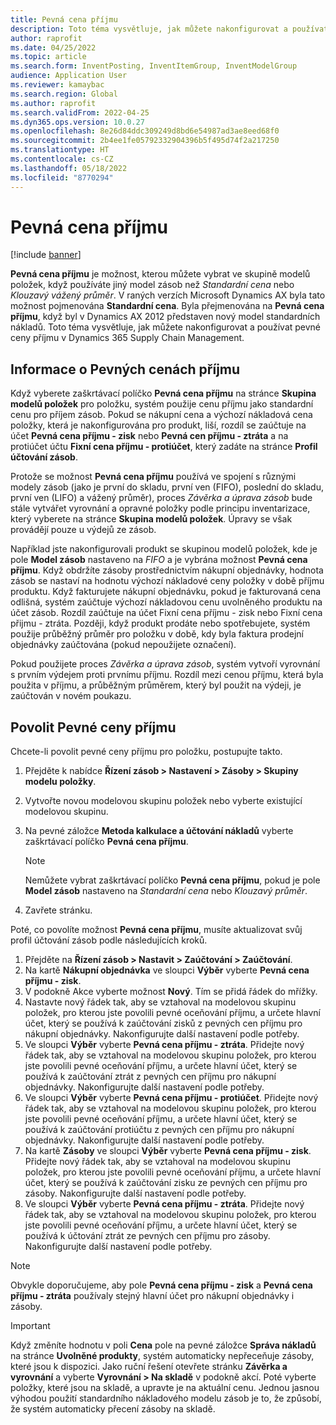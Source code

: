 ```yaml
---
title: Pevná cena příjmu
description: Toto téma vysvětluje, jak můžete nakonfigurovat a používat pevné ceny příjmu v Microsoft Dynamics 365 Supply Chain Management.
author: raprofit
ms.date: 04/25/2022
ms.topic: article
ms.search.form: InventPosting, InventItemGroup, InventModelGroup
audience: Application User
ms.reviewer: kamaybac
ms.search.region: Global
ms.author: raprofit
ms.search.validFrom: 2022-04-25
ms.dyn365.ops.version: 10.0.27
ms.openlocfilehash: 8e26d84ddc309249d8bd6e54987ad3ae8eed68f0
ms.sourcegitcommit: 2b4ee1fe05792332904396b5f495d74f2a217250
ms.translationtype: HT
ms.contentlocale: cs-CZ
ms.lasthandoff: 05/18/2022
ms.locfileid: "8770294"
---
```

# <a name="fixed-receipt-price"></a>Pevná cena příjmu

[!include [banner](../includes/banner.md)]

**Pevná cena příjmu** je možnost, kterou můžete vybrat ve skupině modelů položek, když používáte jiný model zásob než *Standardní cena* nebo *Klouzavý vážený průměr*. V raných verzích Microsoft Dynamics AX byla tato možnost pojmenována **Standardní cena**. Byla přejmenována na **Pevná cena příjmu**, když byl v Dynamics AX 2012 představen nový model standardních nákladů. Toto téma vysvětluje, jak můžete nakonfigurovat a používat pevné ceny příjmu v Dynamics 365 Supply Chain Management.

## <a name="about-fixed-receipt-prices"></a>Informace o Pevných cenách příjmu

Když vyberete zaškrtávací políčko **Pevná cena příjmu** na stránce **Skupina modelů položek** pro položku, systém použije cenu příjmu jako standardní cenu pro příjem zásob. Pokud se nákupní cena a výchozí nákladová cena položky, která je nakonfigurována pro produkt, liší, rozdíl se zaúčtuje na účet **Pevná cena příjmu - zisk** nebo **Pevná cen příjmu - ztráta** a na protiúčet účtu **Fixní cena příjmu - protiúčet**, který zadáte na stránce **Profil účtování zásob**.

Protože se možnost **Pevná cena příjmu** používá ve spojení s různými modely zásob (jako je první do skladu, první ven (FIFO), poslední do skladu, první ven (LIFO) a vážený průměr), proces *Závěrka a úprava zásob* bude stále vytvářet vyrovnání a opravné položky podle principu inventarizace, který vyberete na stránce **Skupina modelů položek**. Úpravy se však provádějí pouze u výdejů ze zásob.

Například jste nakonfigurovali produkt se skupinou modelů položek, kde je pole **Model zásob** nastaveno na *FIFO* a je vybrána možnost **Pevná cena příjmu**. Když obdržíte zásoby prostřednictvím nákupní objednávky, hodnota zásob se nastaví na hodnotu výchozí nákladové ceny položky v době příjmu produktu. Když fakturujete nákupní objednávku, pokud je fakturovaná cena odlišná, systém zaúčtuje výchozí nákladovou cenu uvolněného produktu na účet zásob. Rozdíl zaúčtuje na účet Fixní cena příjmu - zisk nebo Fixní cena přijmu - ztráta. Později, když produkt prodáte nebo spotřebujete, systém použije průběžný průměr pro položku v době, kdy byla faktura prodejní objednávky zaúčtována (pokud nepoužijete označení).

Pokud použijete proces *Závěrka a úprava zásob*, systém vytvoří vyrovnání s prvním výdejem proti prvnímu příjmu. Rozdíl mezi cenou příjmu, která byla použita v příjmu, a průběžným průměrem, který byl použit na výdeji, je zaúčtován v novém poukazu.

## <a name="enable-fixed-receipt-prices"></a>Povolit Pevné ceny příjmu

Chcete-li povolit pevné ceny příjmu pro položku, postupujte takto.

1. Přejděte k nabídce **Řízení zásob \> Nastavení \> Zásoby \> Skupiny modelu položky**.
2. Vytvořte novou modelovou skupinu položek nebo vyberte existující modelovou skupinu.
3. Na pevné záložce **Metoda kalkulace a účtování nákladů** vyberte zaškrtávací políčko **Pevná cena příjmu**.

    > [!NOTE]
    > Nemůžete vybrat zaškrtávací políčko **Pevná cena příjmu**, pokud je pole **Model zásob** nastaveno na *Standardní cena* nebo *Klouzavý průměr*.

4. Zavřete stránku.

Poté, co povolíte možnost **Pevná cena příjmu**, musíte aktualizovat svůj profil účtování zásob podle následujících kroků.

1. Přejděte na **Řízení zásob \> Nastavit \> Zaúčtování \> Zaúčtování**.
1. Na kartě **Nákupní objednávka** ve sloupci **Výběr** vyberte **Pevná cena příjmu - zisk**.
1. V podokně Akce vyberte možnost **Nový**. Tím se přidá řádek do mřížky.
1. Nastavte nový řádek tak, aby se vztahoval na modelovou skupinu položek, pro kterou jste povolili pevné oceňování příjmu, a určete hlavní účet, který se používá k zaúčtování zisků z pevných cen příjmu pro nákupní objednávky. Nakonfigurujte další nastavení podle potřeby.
1. Ve sloupci **Výběr** vyberte **Pevná cena příjmu - ztráta**. Přidejte nový řádek tak, aby se vztahoval na modelovou skupinu položek, pro kterou jste povolili pevné oceňování příjmu, a určete hlavní účet, který se používá k zaúčtování ztrát z pevných cen příjmu pro nákupní objednávky. Nakonfigurujte další nastavení podle potřeby.
1. Ve sloupci **Výběr** vyberte **Pevná cena příjmu - protiúčet**. Přidejte nový řádek tak, aby se vztahoval na modelovou skupinu položek, pro kterou jste povolili pevné oceňování příjmu, a určete hlavní účet, který se používá k zaúčtování protiúčtu z pevných cen příjmu pro nákupní objednávky. Nakonfigurujte další nastavení podle potřeby.
1. Na kartě **Zásoby** ve sloupci **Výběr** vyberte **Pevná cena příjmu - zisk**. Přidejte nový řádek tak, aby se vztahoval na modelovou skupinu položek, pro kterou jste povolili pevné oceňování příjmu, a určete hlavní účet, který se používá k zaúčtování zisku ze pevných cen příjmu pro zásoby. Nakonfigurujte další nastavení podle potřeby.
1. Ve sloupci **Výběr** vyberte **Pevná cena příjmu - ztráta**. Přidejte nový řádek tak, aby se vztahoval na modelovou skupinu položek, pro kterou jste povolili pevné oceňování příjmu, a určete hlavní účet, který se používá k účtování ztrát ze pevných cen příjmu pro zásoby. Nakonfigurujte další nastavení podle potřeby.

> [!NOTE]
> Obvykle doporučujeme, aby pole **Pevná cena příjmu - zisk** a **Pevná cena příjmu - ztráta** používaly stejný hlavní účet pro nákupní objednávky i zásoby.

> [!IMPORTANT]
> Když změníte hodnotu v poli **Cena** pole na pevné záložce **Správa nákladů** na stránce **Uvolněné produkty**, systém automaticky nepřeceňuje zásoby, které jsou k dispozici. Jako ruční řešení otevřete stránku **Závěrka a vyrovnání** a vyberte **Vyrovnání \> Na skladě** v podokně akcí. Poté vyberte položky, které jsou na skladě, a upravte je na aktuální cenu. Jednou jasnou výhodou použití standardního nákladového modelu zásob je to, že způsobí, že systém automaticky přecení zásoby na skladě.
